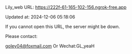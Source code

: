 Lily_web URL: https://222f-61-165-102-156.ngrok-free.app

Updated at: 2024-12-06 05:18:06

If you cannot open this URL, the server might be down.

Please contact: 

goley04@foxmail.com Or Wechat:GL_yeaH